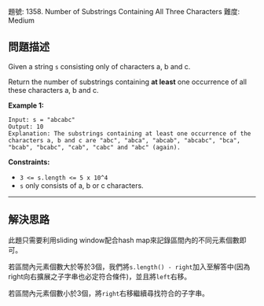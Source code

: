 題號: 1358. Number of Substrings Containing All Three Characters
難度: Medium

## 問題描述
Given a string `s` consisting only of characters a, b and c.

Return the number of substrings containing **at least** one occurrence of all these characters a, b and c.

**Example 1:**
```
Input: s = "abcabc"
Output: 10
Explanation: The substrings containing at least one occurrence of the characters a, b and c are "abc", "abca", "abcab", "abcabc", "bca", "bcab", "bcabc", "cab", "cabc" and "abc" (again). 
```

**Constraints:**

- `3 <= s.length <= 5 x 10^4`
- `s` only consists of a, b or c characters.

---
## 解決思路
此題只需要利用sliding window配合hash map來記錄區間內的不同元素個數即可。

若區間內元素個數大於等於3個，我們將`s.length() - right`加入至解答中(因為right向右擴展之子字串也必定符合條件)，並且將`left`右移。

若區間內元素個數小於3個，將`right`右移繼續尋找符合的子字串。